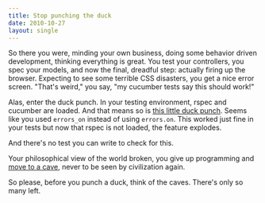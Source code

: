 ```yaml
---
title: Stop punching the duck
date: 2010-10-27
layout: single
---
```


So there you were, minding your own business, doing some behavior
driven development, thinking everything is great. You test your
controllers, you spec your models, and now the final, dreadful step:
actually firing up the browser. Expecting to see some terrible CSS
disasters, you get a nice error screen. "That's weird," you say, "my
cucumber tests say this should work!"

Alas, enter the duck punch. In your testing environment, rspec and
cucumber are loaded. And that means so is [this little duck punch][2].
Seems like you used `errors_on` instead of using `errors.on`. This
worked just fine in your tests but now that rspec is not loaded, the
feature explodes.

And there's no test you can write to check for this.

Your philosophical view of the world broken, you give up programming and
[move to a cave][3], never to be seen by civilization again.

So please, before you punch a duck, think of the caves. There's only so
many left.

[2]: http://github.com/dchelimsky/rspec-rails/blob/master/lib/spec/rails/extensions/active_record/base.rb#L28
[3]: http://en.wikipedia.org/wiki/Jainism
